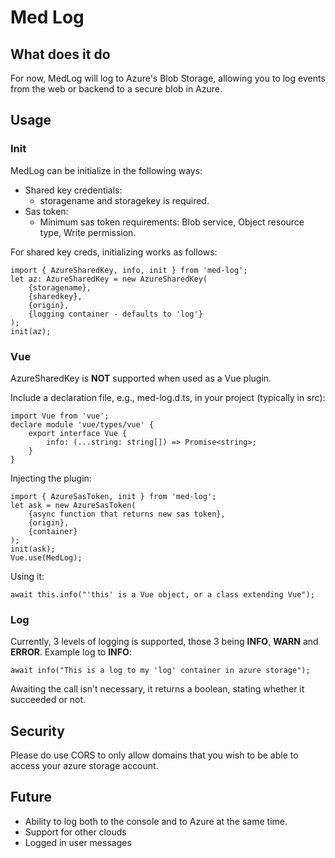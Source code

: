 
# Med Log
## What does it do
For now, MedLog will log to Azure's Blob Storage, allowing you to log events from the web or backend to a secure blob in Azure.
## Usage
### Init
MedLog can be initialize in the following ways:
- Shared key credentials:
	- storagename and storagekey is required.
- Sas token:
	- Minimum sas token requirements: Blob service, Object resource type, Write permission.

For shared key creds, initializing works as follows:

	import { AzureSharedKey, info, init } from 'med-log';
	let az: AzureSharedKey = new AzureSharedKey(
		{storagename},
		{sharedkey},
		{origin},
		{logging container - defaults to 'log'}
	);
	init(az);
	
### Vue
AzureSharedKey is **NOT** supported when used as a Vue plugin.
 
Include a declaration file, e.g., med-log.d.ts, in your project (typically in src):

	import Vue from 'vue'; 
	declare module 'vue/types/vue' {
		export interface Vue {
			info: (...string: string[]) => Promise<string>;
		}
	}
Injecting the plugin:

	import { AzureSasToken, init } from 'med-log';
	let ask = new AzureSasToken(
		{async function that returns new sas token},
		{origin},
		{container}
	);
	init(ask);
	Vue.use(MedLog);
Using it:

	await this.info("'this' is a Vue object, or a class extending Vue");
### Log
Currently, 3 levels of logging is supported, those 3 being **INFO**, **WARN** and **ERROR**.
Example log to **INFO**:

	await info("This is a log to my 'log' container in azure storage");

Awaiting the call isn't necessary, it returns a boolean, stating whether it succeeded or not.
## Security
Please do use CORS to only allow domains that you wish to be able to access your azure storage account.
## Future
- Ability to log both to the console and to Azure at the same time.
- Support for other clouds
- Logged in user messages